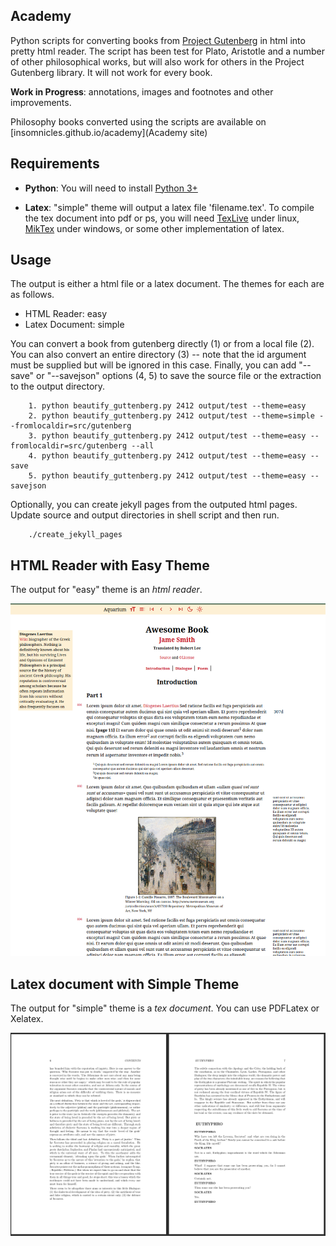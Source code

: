 ## Academy

Python scripts for converting books from [Project Gutenberg](https://www.gutenberg.org) in html into pretty html reader. The script has been test for Plato, Aristotle and a number of other philosophical works, but will also work for others in the Project Gutenberg library. It will not work for every book.

**Work in Progress**: annotations, images and footnotes and other improvements.

Philosophy books converted using the scripts are available on [insomnicles.github.io/academy](Academy site)

## Requirements

* **Python**: You will need to install [Python 3+](https://www.python.org/)

* **Latex**: "simple" theme will output a latex file 'filename.tex'. To compile the tex document into pdf or ps, you will need [TexLive](https://texlive.org/) under linux, [MikTex](https://miktex.org/) under windows, or some other implementation of latex.

## Usage

The output is either a html file or a latex document. The themes for each are as follows.
- HTML Reader: easy
- Latex Document: simple


You can convert a book from gutenberg directly (1) or from a local file (2). You can also convert an entire directory (3) -- note that the id argument must be supplied but will be ignored in this case. Finally, you can add "--save" or "--savejson" options (4, 5) to save the source file or the extraction to the output directory.

```
    1. python beautify_guttenberg.py 2412 output/test --theme=easy
    2. python beautify_guttenberg.py 2412 output/test --theme=simple --fromlocaldir=src/gutenberg
    3. python beautify_guttenberg.py 2412 output/test --theme=easy --fromlocaldir=src/gutenberg --all
    4. python beautify_guttenberg.py 2412 output/test --theme=easy --save
    5. python beautify_guttenberg.py 2412 output/test --theme=easy --savejson
```

Optionally, you can create jekyll pages from the outputed html pages. Update source and output directories in shell script and then run.
```
    ./create_jekyll_pages
```

## HTML Reader with Easy Theme

The output for "easy" theme is an *html reader*.

![Html Reader](html_reader.png)

## Latex document with Simple Theme

The output for "simple" theme is a *tex document*. You can use PDFLatex or Xelatex.

![Latex Document](tex_document.png)

